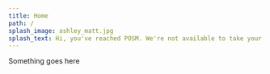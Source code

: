 ```yaml
---
title: Home
path: /
splash_image: ashley_matt.jpg
splash_text: Hi, you've reached POSM. We're not available to take your call.
---
```


Something goes here
